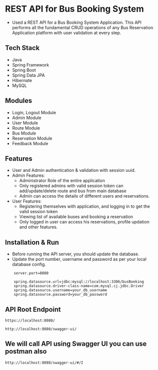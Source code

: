 # REST API for Bus Booking System 

* Used a REST API for a Bus Booking System Application. This API performs all the fundamental CRUD operations of any Bus Reservation Application platform with user validation at every step.
 
## Tech Stack

* Java
* Spring Framework
* Spring Boot
* Spring Data JPA
* Hibernate
* MySQL

## Modules

* Login, Logout Module
* Admin Module
* User Module
* Route Module
* Bus Module
* Reservation Module
* Feedback Module

## Features

* User and Admin authentication & validation with session uuid.
* Admin Features:
    * Administrator Role of the entire application
    * Only registered admins with valid session token can add/update/delete route and bus from main database
    * Admin can access the details of different users and reservations.
* User Features:
    * Registering themselves with application, and logging in to get the valid session token
    * Viewing list of available buses and booking a reservation
    * Only logged in user can access his reservations, profile updation and other features.


## Installation & Run

* Before running the API server, you should update the database. 
* Update the port number, username and password as per your local database config.

```
    server.port=8080

    spring.datasource.url=jdbc:mysql://localhost:3306/busBooking
    spring.datasource.driver-class-name=com.mysql.cj.jdbc.Driver
    spring.datasource.username=your_db_username
    spring.datasource.password=your_db_password

```

## API Root Endpoint

`https://localhost:8080/`

`http://localhost:8080/swagger-ui/`


## We will call API using Swagger UI you can use postman also

`http://localhost:8080/swagger-ui/#/I`

